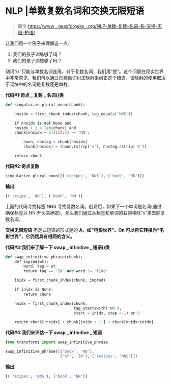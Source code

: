 # NLP |单数复数名词和交换无限短语

> 原文:[https://www . geesforgeks . org/NLP-单数-复数-名词-和-交换-无限-短语/](https://www.geeksforgeeks.org/nlp-singularizing-plural-nouns-and-swapping-infinite-phrases/)

让我们用一个例子来理解这一点:

1.  我们的孩子训练够了吗？
2.  我们的孩子训练够了吗？

动词“is”只能与单数名词连用。对于复数名词，我们用“是”。这个问题在现实世界中非常常见，我们可以通过创建动词纠正映射来纠正这个错误，该映射的使用取决于词块中的名词是复数还是单数。

**代码#1:奇点 _ 复数 _ 名词()类**

```py
def singularize_plural_noun(chunk):

    nnsidx = first_chunk_index(chunk, tag_equals('NNS'))

    if nnsidx is not None and 
    nnsidx + 1 < len(chunk) and 
    chunk[nnsidx + 1][1][:2] == 'NN':

        noun, nnstag = chunk[nnsidx]
        chunk[nnsidx] = (noun.rstrip('s'), nnstag.rstrip('S'))

    return chunk
```

**代码#2:奇点复数**

```py
singularize_plural_noun([('recipes', 'NNS'), ('book', 'NN')])
```

**输出:**

```py
[('recipe', 'NN'), ('book', 'NN')]

```

上面的代码寻找标签 NNS 寻找复数名词。创建后，如果下一个单词是名词(通过确保标签以 NN 开头来确定)，那么我们通过从标签和单词的右侧移除“s”来去除复数名词。

**交换无限短语**
不定式短语的形式是的 **A，如“电影世界”。On 可以将它转换为“电影世界”，它仍然具有相同的含义。**

**代码#3:我们来了解一下 swap _ infinitive _ 短语()类**

```py
def swap_infinitive_phrase(chunk):
    def inpred(wt):
        word, tag = wt
        return tag == 'IN' and word != 'like'

    inidx = first_chunk_index(chunk, inpred)

    if inidx is None:
        return chunk

    nnidx = first_chunk_index(chunk, 
                              tag_startswith('NN'), 
                              start = inidx, step =-1) or 0

    return chunk[:nnidx] + chunk[inidx + 1:] + chunk[nnidx:inidx]
```

**代码#4:我们来评估一下 swap _ infinitive _ 短语**

```py
from transforms import swap_infinitive_phrase

swap_infinitive_phrase([('book', 'NN'), 
                        ('of', 'IN'), ('recipes', 'NNS')])
```

**输出:**

```py
[('recipes', 'NNS'), ('book', 'NN')]

```